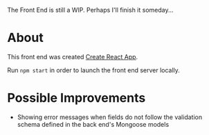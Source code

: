 The Front End is still a WIP. Perhaps I'll finish it someday...

# About

This front end was created [Create React App](https://github.com/facebook/create-react-app).

Run `npm start` in order to launch the front end server locally.

# Possible Improvements

- Showing error messages when fields do not follow the validation schema defined in the back end's Mongoose models
